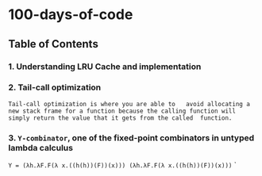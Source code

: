 # 100-days-of-code

## Table of Contents

### 1. Understanding LRU Cache and implementation


### 2. Tail-call optimization 
```
Tail-call optimization is where you are able to   avoid allocating a new stack frame for a function because the calling function will simply return the value that it gets from the called  function.
```
### 3. `Y-combinator`, one of the fixed-point combinators in untyped lambda calculus  
`Y = (λh.λF.F(λ x.((h(h))(F))(x))) (λh.λF.F(λ x.((h(h))(F))(x)))`
`